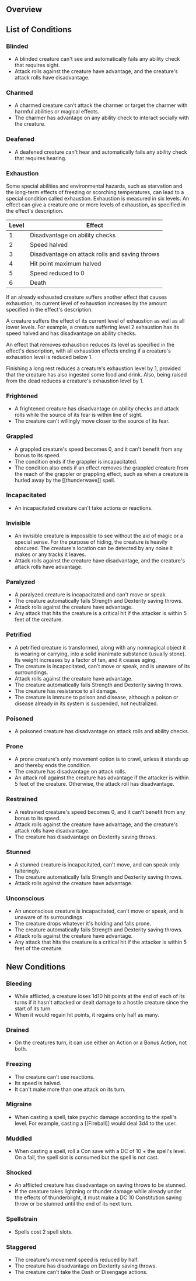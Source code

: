 ## Overview

## List of Conditions
### Blinded
- A blinded creature can't see and automatically fails any ability check that requires sight.
- Attack rolls against the creature have advantage, and the creature's attack rolls have disadvantage.
### Charmed
- A charmed creature can't attack the charmer or target the charmer with harmful abilities or magical effects.
- The charmer has advantage on any ability check to interact socially with the creature.
### Deafened
- A deafened creature can't hear and automatically fails any ability check that requires hearing.
### Exhaustion
Some special abilities and environmental hazards, such as starvation and the long-term effects of freezing or scorching temperatures, can lead to a special condition called exhaustion. Exhaustion is measured in six levels. An effect can give a creature one or more levels of exhaustion, as specified in the effect's description.

| Level | Effect                                         |
| ----- | ---------------------------------------------- |
| 1     | Disadvantage on ability checks                 |
| 2     | Speed halved                                   |
| 3     | Disadvantage on attack rolls and saving throws |
| 4     | Hit point maximum halved                       |
| 5     | Speed reduced to 0                             |
| 6     | Death                                          |

If an already exhausted creature suffers another effect that causes exhaustion, its current level of exhaustion increases by the amount specified in the effect's description.

A creature suffers the effect of its current level of exhaustion as well as all lower levels. For example, a creature suffering level 2 exhaustion has its speed halved and has disadvantage on ability checks.

An effect that removes exhaustion reduces its level as specified in the effect's description, with all exhaustion effects ending if a creature's exhaustion level is reduced below 1.

Finishing a long rest reduces a creature's exhaustion level by 1, provided that the creature has also ingested some food and drink. Also, being raised from the dead reduces a creature's exhaustion level by 1.
### Frightened
- A frightened creature has disadvantage on ability checks and attack rolls while the source of its fear is within line of sight.
- The creature can't willingly move closer to the source of its fear.
### Grappled
- A grappled creature's speed becomes 0, and it can't benefit from any bonus to its speed.
- The condition ends if the grappler is incapacitated.
- The condition also ends if an effect removes the grappled creature from the reach of the grappler or grappling effect, such as when a creature is hurled away by the [[thunderwave]] spell.
### Incapacitated
- An incapacitated creature can't take actions or reactions.
### Invisible
- An invisible creature is impossible to see without the aid of magic or a special sense. For the purpose of hiding, the creature is heavily obscured. The creature's location can be detected by any noise it makes or any tracks it leaves.
- Attack rolls against the creature have disadvantage, and the creature's attack rolls have advantage.
### Paralyzed
- A paralyzed creature is incapacitated and can't move or speak.
- The creature automatically fails Strength and Dexterity saving throws.
- Attack rolls against the creature have advantage.
- Any attack that hits the creature is a critical hit if the attacker is within 5 feet of the creature.
### Petrified
- A petrified creature is transformed, along with any nonmagical object it is wearing or carrying, into a solid inanimate substance (usually stone). Its weight increases by a factor of ten, and it ceases aging.
- The creature is incapacitated, can't move or speak, and is unaware of its surroundings.
- Attack rolls against the creature have advantage.
- The creature automatically fails Strength and Dexterity saving throws.
- The creature has resistance to all damage.
- The creature is immune to poison and disease, although a poison or disease already in its system is suspended, not neutralized.
### Poisoned
- A poisoned creature has disadvantage on attack rolls and ability checks.
### Prone
- A prone creature's only movement option is to crawl, unless it stands up and thereby ends the condition.
- The creature has disadvantage on attack rolls.
- An attack roll against the creature has advantage if the attacker is within 5 feet of the creature. Otherwise, the attack roll has disadvantage.
### Restrained
- A restrained creature's speed becomes 0, and it can't benefit from any bonus to its speed.
- Attack rolls against the creature have advantage, and the creature's attack rolls have disadvantage.
- The creature has disadvantage on Dexterity saving throws.
### Stunned
- A stunned creature is incapacitated, can't move, and can speak only falteringly.
- The creature automatically fails Strength and Dexterity saving throws.
- Attack rolls against the creature have advantage.
### Unconscious
- An unconscious creature is incapacitated, can't move or speak, and is unaware of its surroundings.
- The creature drops whatever it's holding and falls prone.
- The creature automatically fails Strength and Dexterity saving throws.
- Attack rolls against the creature have advantage.
- Any attack that hits the creature is a critical hit if the attacker is within 5 feet of the creature.
## New Conditions
### Bleeding
- While afflicted, a creature loses 1d10 hit points at the end of each of its turns if it hasn't attacked or dealt damage to a hostile creature since the start of its turn.
- When it would regain hit points, it regains only half as many.
### Drained
- On the creatures turn, it can use either an Action or a Bonus Action, not both.
### Freezing
- The creature can't use reactions.
- Its speed is halved.
- It can't make more than one attack on its turn.
### Migraine
- When casting a spell, take psychic damage according to the spell's level. For example, casting a [[Fireball]] would deal 3d4 to the user.
### Muddled
- When casting a spell, roll a Con save with a DC of 10 + the spell's level. On a fail, the spell slot is consumed but the spell is not cast.
### Shocked
- An afflicted creature has disadvantage on saving throws to be stunned.
- If the creature takes lightning or thunder damage while already under the effects of thunderblight, it must make a DC 10 Constitution saving throw or be stunned until the end of its next turn.
### Spellstrain
- Spells cost 2 spell slots.
### Staggered
- The creature's movement speed is reduced by half.
- The creature has disadvantage on Dexterity saving throws.
- The creature can't take the Dash or Disengage actions.